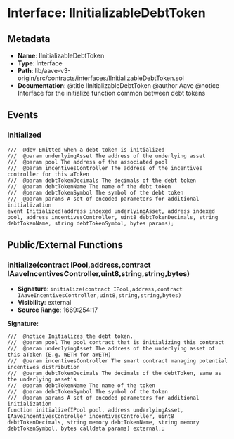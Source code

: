 # Interface: IInitializableDebtToken

## Metadata

- **Name**: IInitializableDebtToken
- **Type**: Interface
- **Path**: lib/aave-v3-origin/src/contracts/interfaces/IInitializableDebtToken.sol
- **Documentation**:  @title IInitializableDebtToken
   @author Aave
   @notice Interface for the initialize function common between debt tokens

## Events

### Initialized

```solidity
///  @dev Emitted when a debt token is initialized
///  @param underlyingAsset The address of the underlying asset
///  @param pool The address of the associated pool
///  @param incentivesController The address of the incentives controller for this aToken
///  @param debtTokenDecimals The decimals of the debt token
///  @param debtTokenName The name of the debt token
///  @param debtTokenSymbol The symbol of the debt token
///  @param params A set of encoded parameters for additional initialization
event Initialized(address indexed underlyingAsset, address indexed pool, address incentivesController, uint8 debtTokenDecimals, string debtTokenName, string debtTokenSymbol, bytes params);
```

## Public/External Functions

### initialize(contract IPool,address,contract IAaveIncentivesController,uint8,string,string,bytes)

- **Signature**: `initialize(contract IPool,address,contract IAaveIncentivesController,uint8,string,string,bytes)`
- **Visibility**: external
- **Source Range**: 1669:254:17

**Signature:**
```solidity
///  @notice Initializes the debt token.
///  @param pool The pool contract that is initializing this contract
///  @param underlyingAsset The address of the underlying asset of this aToken (E.g. WETH for aWETH)
///  @param incentivesController The smart contract managing potential incentives distribution
///  @param debtTokenDecimals The decimals of the debtToken, same as the underlying asset's
///  @param debtTokenName The name of the token
///  @param debtTokenSymbol The symbol of the token
///  @param params A set of encoded parameters for additional initialization
function initialize(IPool pool, address underlyingAsset, IAaveIncentivesController incentivesController, uint8 debtTokenDecimals, string memory debtTokenName, string memory debtTokenSymbol, bytes calldata params) external;;
```
